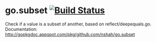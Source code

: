 go.subset [![Build Status](https://secure.travis-ci.org/nshah/go.subset.png)](http://travis-ci.org/nshah/go.subset)
=========

Check if a value is a subset of another, based on reflect/deepequals.go.
Documentation: http://gopkgdoc.appspot.com/pkg/github.com/nshah/go.subset
